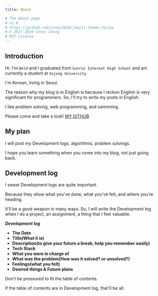 ```yaml
---
title: About

# The About page
# v2.0
# https://github.com/cotes2020/jekyll-theme-chirpy
# © 2017-2019 Cotes Chung
# MIT License
---
```


## Introduction

Hi. I'm `Deld` and I graduated from `Sunrin Internet High School` and am currently a student at `Sejong University`.

I'm Korean, living in Seoul.

The reason why my blog is in English is because I reckon English is very significant for programmers. So, I'll try to write my posts in English.

I like problem solving, web programming, and swimming.

Please come and take a look! [MY GITHUB](https://github.com/4deld)


## My plan

I will post my Development logs, algorithms, problem solvings.

I hope you learn something when you come into my blog, not just going back.


## Development log

I swear Development logs are quite important. 

Because they show what you've done, what you've felt, and where you're heading.

It'll be a good weapon in many ways. So, I will write the Development log when I do a project, an assignment, a thing that I feel valuable.


***Development log***
 - **The Date**
 - **Title(What it is)**
 - **Description(to give your future a break, help you remember easily)**
 - **Tech Stack**
 - **What you were in charge of**
 - **What was the problem(How was it solved? or unsolved?)**
 - **Feelings(what you felt)**
 - **Desired things & Future plans**


Don't be pressured to fit the table of contents.

If the table of contents are in Development log, that'll be all.
